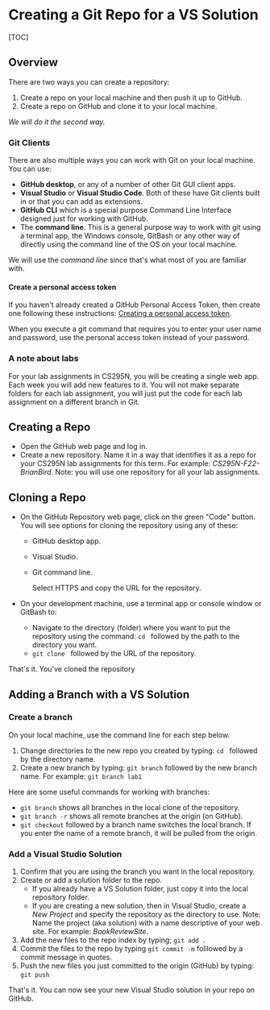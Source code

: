 <h1>Creating a Git Repo for a VS Solution</h1>

[TOC]

## Overview

There are two ways you can create a repository:

1. Create a repo on your local machine and then push it up to GitHub.
2. Create a repo on GitHub and clone it to your local machine. 

*We will do it the second way.*

### Git Clients

There are also multiple ways you can work with Git on your local machine. You can use:

- **GitHub desktop**, or any of a number of other Git GUI client apps.
- **Visual Studio** or **Visual Studio Code**. Both of these have Git clients built in or that you can add as extensions.
- **GitHub CLI** which is a special purpose Command Line Interface designed just for working with GitHub.
- The **command line**. This is a general purpose way to work with git using a terminal app, the Windows console, GitBash or any other way of directly using the command line of the OS on your local machine.

We will use the *command line* since that's what most of you are familiar with.

#### Create a personal access token

If you haven't already created a GitHub Personal Access Token, then create one following these instructions: [Creating a personal access token](https://docs.github.com/en/authentication/keeping-your-account-and-data-secure/creating-a-personal-access-token).

When you execute a git command that requires you to enter your user name and password, use the personal access token instead of your password.

### A note about labs

For your lab assignments in CS295N, you will be creating a single web app. Each week you will add new features to it. You will not make separate folders for each lab assignment, you will just put the code for each lab assignment on a different branch in Git.

## Creating a Repo

- Open the GitHub web page and log in.
- Create a new repository. Name it in a way that identifies it as a repo for your CS295N lab assignments for this term. For example: *CS295N-F22-BrianBird*.
  Note: you will use one repository for all your lab assignments.

## Cloning a Repo

- On the GitHub Repository web page, click on the green "Code" button. You will see options for cloning the repository using any of these:

  - GitHub desktop app.
  - Visual Studio.
  - Git command line.

     Select HTTPS and copy the URL for the repository.

- On your development machine, use a terminal app or console window or GitBash to:

  - Navigate to the directory (folder) where you want to put the repository using the command: `cd ` followed by the path to the directory you want.
  - `git clone ` followed by the URL of the repository.

That's it. You've cloned the repository

## Adding a Branch with a VS Solution

### Create a branch

On your local machine, use the command line for each step below.

1. Change directories to the new repo you created by typing: `cd ` followed by the directory name.
2. Create a new branch by typing: `git branch` followed by the new branch name.
   For example: `git branch lab1`

Here are some useful commands for working with branches:

- `git branch` shows all branches in the local clone of the repository.
- `git branch -r` shows all remote branches at the origin  (on GitHub).
- `git checkout` followed by a branch name switches the local branch. 
  If you enter the name of a remote branch, it will be pulled from the origin.

### Add a Visual Studio Solution

1. Confirm that you are using the branch you want in the local repository.
2. Create or add a solution folder to the repo.
   - If you already have a VS Solution folder, just copy it into the local repository folder.
   - If you are creating a new solution, then in Visual Studio, create a *New Project* and specify the repository as the directory to use.
     Note: Name the project (aka solution) with a name descriptive of your web site. For example: *BookReviewSite*.
3. Add the new files to the repo index by typing; `git add .`
4. Commit the files to the repo by typing `git commit -m` folllowed by a commit message in quotes.
5. Push the new files you just committed to the origin (GitHub) by typing: `git push`

That's it. You can now see your new Visual Studio solution in your repo on GitHub.

